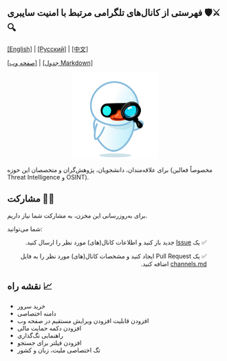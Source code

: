 ## فهرستی از کانال‌های تلگرامی مرتبط با امنیت سایبری 🛡️⚔️🔍

[[English]](./READMEs/README-en.md) | [[Русский]](./READMEs/README-ru.md) | [[中文]](./READMEs/README-zh.md)

[[صفحه وب]](https://mehrazino.github.io/tg-cybersec/) | [[جدول Markdown]](src/data/channels.md)

<div align="center">
  <img src="./src/assets/icon.png" width="200" height="200" alt="Icon">
</div>

برای علاقه‌مندان، دانشجویان، پژوهش‌گران و متخصصان این حوزه (مخصوصاً فعالین Threat Intelligence و OSINT).

## مشارکت 🤝🔄

برای به‌روزرسانی این مخزن، به مشارکت شما نیاز داریم.

شما می‌توانید:

<ul dir="rtl">
  <p>✅ یک <a href="https://github.com/mehrazino/tg-cybersec/issues/new">Issue</a> جدید باز کنید و اطلاعات کانال(های) مورد نظر را ارسال کنید.</p>
  <p>✅ یک Pull Request ایجاد کنید و مشخصات کانال(های) مورد نظر را به فایل <a href="./src/data/channels.md">channels.md</a> اضافه کنید.</p>
</ul>

## نقشه راه 📈
- خرید سرور
- دامنه اختصاصی
- افزودن قابلیت افزودن ویرایش مستقیم در صفحه وب
- افزودن دکمه حمایت مالی
- راهنمایی تگ‌گذاری
- افزودن فیلتر برای جستجو
- تگ اختصاصی ملیت‌، زبان و کشور
